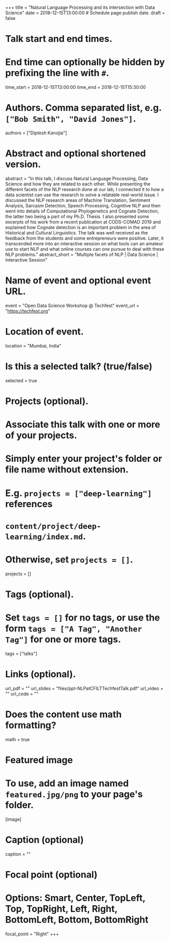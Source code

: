 +++
title = "Natural Language Processing and its intersection with Data Science"
date = 2018-12-15T13:00:00  # Schedule page publish date.
draft = false

# Talk start and end times.
# End time can optionally be hidden by prefixing the line with `#`.
time_start = 2018-12-15T13:00:00
time_end = 2018-12-15T15:30:00

# Authors. Comma separated list, e.g. `["Bob Smith", "David Jones"]`.
authors = ["Diptesh Kanojia"]

# Abstract and optional shortened version.
abstract = "In this talk, I discuss Natural Language Processing, Data Science and how they are related to each other. While presenting the different facets of the NLP research done at our lab, I connected it to how a data scientist can use the research to solve a relatable real-world issue. I discussed the NLP research areas of Machine Translation, Sentiment Analysis, Sarcasm Detection, Speech Processing, Cognitive NLP and then went into details of Computational Phylogenetics and Cognate Detection, the latter two being a part of my Ph.D. Thesis. I also presented some excerpts of his work from a recent publication at CODS-COMAD 2019 and explained how Cognate detection is an important problem in the area of Historical and Cultural Linguistics. The talk was well received as the feedback from the students and some entrepreneurs were positive. Later, it transcended more into an interactive session on what tools can an amateur use to start NLP and what online courses can one pursue to deal with these NLP problems."
abstract_short = "Multiple facets of NLP | Data Science | Interactive Session"

# Name of event and optional event URL.
event = "Open Data Science Workshop @ Techfest"
event_url = "https://techfest.org"

# Location of event.
location = "Mumbai, India"

# Is this a selected talk? (true/false)
selected = true

# Projects (optional).
#   Associate this talk with one or more of your projects.
#   Simply enter your project's folder or file name without extension.
#   E.g. `projects = ["deep-learning"]` references 
#   `content/project/deep-learning/index.md`.
#   Otherwise, set `projects = []`.
projects = []

# Tags (optional).
#   Set `tags = []` for no tags, or use the form `tags = ["A Tag", "Another Tag"]` for one or more tags.
tags = ["talks"]

# Links (optional).
url_pdf = ""
url_slides = "files/ppt-NLPatCFILTTechfestTalk.pdf"
url_video = ""
url_code = ""

# Does the content use math formatting?
math = true

# Featured image
# To use, add an image named `featured.jpg/png` to your page's folder. 
[image]
  # Caption (optional)
  caption = ""

  # Focal point (optional)
  # Options: Smart, Center, TopLeft, Top, TopRight, Left, Right, BottomLeft, Bottom, BottomRight
  focal_point = "Right"
+++
